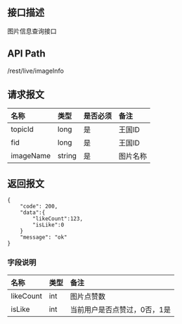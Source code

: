 ## 接口描述
图片信息查询接口

## API Path
/rest/live/imageInfo

## 请求报文
|名称|类型|是否必须|备注|
|:-|:-|:-|:-|
|topicId|long|是|王国ID|
|fid|long|是|王国ID|
|imageName|string|是|图片名称|

## 返回报文
	{
	    "code": 200,
	    "data":{
	    	"likeCount":123,
	    	"isLike":0
	    }
	    "message": "ok"
    }

### 字段说明
|名称|类型|备注|
|:-|:-|:-|
|likeCount|int|图片点赞数|
|isLike|int|当前用户是否点赞过，0否，1是|
